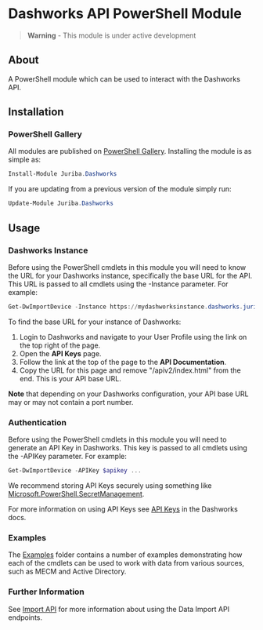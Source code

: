 # Dashworks API PowerShell Module

> **Warning** - This module is under active development

## About

A PowerShell module which can be used to interact with the Dashworks API.

## Installation

### PowerShell Gallery

All modules are published on [PowerShell Gallery](https://www.powershellgallery.com/packages/Juriba.Dashworks/). Installing the module is as simple as:

```powershell
Install-Module Juriba.Dashworks
```

If you are updating from a previous version of the module simply run:

```powershell
Update-Module Juriba.Dashworks
```

## Usage

### Dashworks Instance

Before using the PowerShell cmdlets in this module you will need to know the URL for your Dashworks instance, specifically the base URL for the API. This URL is passed to all cmdlets using the -Instance parameter. For example:

```powershell
Get-DwImportDevice -Instance https://mydashworksinstance.dashworks.juriba.app ...
```

To find the base URL for your instance of Dashworks:

1. Login to Dashworks and navigate to your User Profile using the link on the top right of the page.
1. Open the **API Keys** page.
1. Follow the link at the top of the page to the **API Documentation**.
1. Copy the URL for this page and remove "/apiv2/index.html" from the end. This is your API base URL.

**Note** that depending on your Dashworks configuration, your API base URL may or may not contain a port number.

### Authentication

Before using the PowerShell cmdlets in this module you will need to generate an API Key in Dashworks. This key is passed to all cmdlets using the -APIKey parameter. For example:

```powershell
Get-DwImportDevice -APIKey $apikey ...
```

We recommend storing API Keys securely using something like [Microsoft.PowerShell.SecretManagement](https://docs.microsoft.com/en-us/powershell/module/microsoft.powershell.secretmanagement/?view=ps-modules).

For more information on using API Keys see [API Keys](https://docs.juriba.com/dashworks/next/dashworks-api/api-keys/get-api-key) in the Dashworks docs.

### Examples

The [Examples](./Examples) folder contains a number of examples demonstrating how each of the cmdlets can be used to work with data from various sources, such as MECM and Active Directory.

### Further Information

See [Import API](https://docs.juriba.com/dashworks/next/dashworks-api/import-api/overview) for more information about using the Data Import API endpoints.
